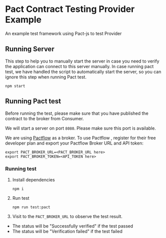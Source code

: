 # Pact Contract Testing Provider Example

An example test framework using Pact-js to test Provider

## Running Server

This step to help you to manually start the server in case you need to verify the application can connect to this server manually. In case running pact test, we have handled the script to automatically start the server, so you can ignore this step when running Pact test.

   `npm start`

## Running Pact test

Before running the test, please make sure that you have published the contract to the broker from Consumer.

We will start a server on port `8080`. Please make sure this port is available.

We are using [Pactflow](https://pactflow.io/) as a broker. To use Pactflow , register for their free developer plan and export your Pactflow Broker URL and API token:

```
export PACT_BROKER_URL=<PACT_BROKER_URL here>
export PACT_BROKER_TOKEN=<API_TOKEN here>
```

### Running test

1. Install dependencies

    `npm i`

2. Run test

    `npm run test:pact`

3. Visit to the `PACT_BROKER_URL` to observe the test result.
- The status will be "Successfully verified" if the test passed
- The status will be "Verification failed" if the test failed


